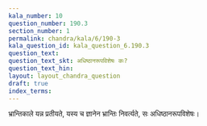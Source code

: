 ```yaml
---
kala_number: 10
question_number: 190.3
section_number: 1
permalink: chandra/kala/6/190-3
kala_question_id: kala_question_6.190.3
question_text: 
question_text_skt: अधिष्ठानरूपविशेषः कः?
question_text_hin: 
layout: layout_chandra_question
draft: true
index_terms:
---
```


<!-- skt-start -->
भ्रान्तिकाले यन्न प्रतीयते, यस्य च ज्ञानेन भ्रान्तिः निवर्त्यते, सः अधिष्ठानरूपविशेषः।
<!-- skt-end -->

<!-- eng-start -->
<!-- eng-end -->

